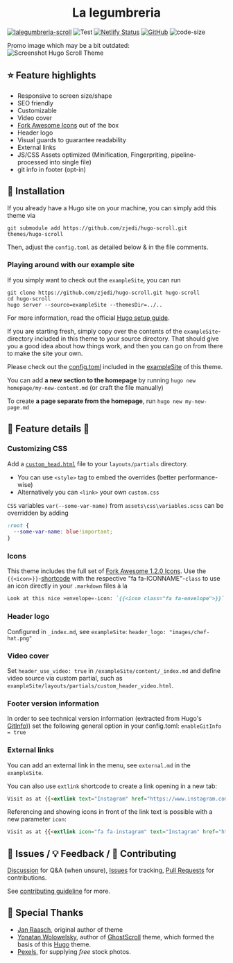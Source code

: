 <h1 align=center>La legumbreria <a href="https://zjedi.github.io/hugo-scroll/" rel="nofollow"></a></h1>

[![lalegumbreria-scroll](https://img.shields.io/badge/Lalegumbreria--Themes-LalegurmbreriaScroll-blue)](https://themes.golalegumbreria.io/themes/lalegumbreria-scroll/)
![Test](https://github.com/zjedi/hugo-scroll/workflows/CI/badge.svg?branch=master&event=push)
[![Netlify Status](https://api.netlify.com/api/v1/badges/a56faf45-76fa-4bdf-b9d4-35cfc7d620cf/deploy-status)](https://app.netlify.com/sites/hugo-scroll/deploys)
[![GitHub](https://img.shields.io/github/license/zjedi/hugo-scroll)](https://github.com/zjedi/hugo-scroll/blob/master/LICENSE)
![code-size](https://img.shields.io/github/languages/code-size/zjedi/hugo-scroll)

Promo image which may be a bit outdated:<br/>
![Screenshot Hugo Scroll Theme](https://raw.githubusercontent.com/zjedi/hugo-scroll/master/images/tn.png)

## ⭐ Feature highlights
- Responsive to screen size/shape
- SEO friendly
- Customizable
- Video cover
- [Fork Awesome Icons][fork-awesome-icons] out of the box
- Header logo
- Visual guards to guarantee readability
- External links
- JS/CSS Assets optimized (Minification, Fingerpriting, pipeline-processed 
into single file)
- git info in footer (opt-in)

## 🔑 Installation
If you already have a Hugo site on your machine, you can simply add this theme via
```
git submodule add https://github.com/zjedi/hugo-scroll.git themes/hugo-scroll
```
Then, adjust the `config.toml` as detailed below & in the file comments.

### Playing around with our example site

If you simply want to check out the `exampleSite`, you can run
```
git clone https://github.com/zjedi/hugo-scroll.git hugo-scroll
cd hugo-scroll
hugo server --source=exampleSite --themesDir=../..
```

For more information, read the official [Hugo setup guide][hugo-setup-guide].

If you are starting fresh, simply copy over the contents of the `exampleSite`-directory included in this theme to your source directory. That should give you a good idea about how things work, and then you can go on from there to make the site your own.

Please check out the [config.toml](https://github.com/zjedi/hugo-scroll/blob/master/exampleSite/config.toml) included in the [exampleSite](https://github.com/zjedi/hugo-scroll/tree/master/exampleSite) of this theme.

You can add **a new section to the homepage** by running `hugo new homepage/my-new-content.md` (or craft the file manually)

To create **a page separate from the homepage**, run `hugo new my-new-page.md`


## 🔧 Feature details 🔨

### Customizing CSS
Add a [`custom_head.html`](https://github.com/zjedi/hugo-scroll/blob/master/exampleSite/layouts/partials/custom_head.html) file to your `layouts/partials` directory. 
- You can use `<style>` tag to embed the overrides (better performance-wise)
- Alternatively you can `<link>` your own `custom.css`

`CSS` variables `var(--some-var-name)` from `assets\css\variables.scss` can be overridden by adding
```scss
:root {
  --some-var-name: blue!important;
}
```
### Icons
This theme includes the full set of [Fork Awesome 1.2.0 Icons][fork-awesome-icons]. Use the `{{<icon>}}`-[shortcode][hugo-shortcodes] with the respective "fa fa-ICONNAME"-`class` to use an icon directly in your `.markdown` files à la
```markdown
Look at this nice »envelope«-icon: `{{<icon class="fa fa-envelope">}}`. I took this from https://forkaweso.me/Fork-Awesome/icon/envelope/ :-)
```
### Header logo
Configured in `_index.md`, see `exampleSite`: `header_logo: "images/chef-hat.png"`

### Video cover
Set `header_use_video: true` in `/exampleSite/content/_index.md` and define video source via custom partial, such as `exampleSite/layouts/partials/custom_header_video.html`.

### Footer version information
In order to see technical version information (extracted from Hugo's [GitInfo](https://gohugo.io/variables/git/))) set the following general option in your config.toml: `enableGitInfo = true`

### External links
You can add an external link in the menu, see `external.md` in the `exampleSite`.

You can also use `extlink` shortcode to create a link opening in a new tab:
```markdown
Visit as at {{<extlink text="Instagram" href="https://www.instagram.com/yourInstagramName/">}}
```
Referencing and showing icons in front of the link text is possible with a new parameter `icon`:
```markdown
Visit as at {{<extlink icon="fa fa-instagram" text="Instagram" href="https://www.instagram.com/yourInstagramName/">}}
```

## 🐛 Issues / 💡 Feedback / 👑 Contributing
[Discussion](https://github.com/zjedi/hugo-scroll/discussions) for Q&A (when unsure), 
[Issues](https://github.com/zjedi/hugo-scroll/issues) for tracking,
[Pull Requests](https://github.com/zjedi/hugo-scroll/pulls) for contributions.


See [contributing guideline](https://github.com/zjedi/hugo-scroll/blob/master/contributing.md) for more.

## 👏 Special Thanks 
- [Jan Raasch](https://www.janraasch.com), original author of theme
- [Yonatan Wolowelsky](https://github.com/grmmph), author of [GhostScroll](https://github.com/grmmph/GhostScroll) theme, which formed the basis of this [Hugo](https://gohugo.io/) theme.
- [Pexels](https://www.pexels.com), for supplying _free_ stock photos.


[hugo-setup-guide]: https://gohugo.io/getting-started/installing
[fork-awesome-icons]: https://forkaweso.me/Fork-Awesome/icons/
[hugo-shortcodes]: https://gohugo.io/content-management/shortcodes/
